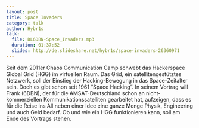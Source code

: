 ```yaml
---
layout: post
title: Space Invaders
category: talk
author: Hybr1s
talk:
  file: DL6DBN-Space_Invaders.mp3
  duration: 01:37:52
  slides: http://de.slideshare.net/hybr1s/space-invaders-26360971
---
```


Seit dem 2011er Chaos Communication Camp schwebt das Hackerspace Global Grid (HGG) im virtuellen Raum. Das Grid, ein satellitengestütztes Netzwerk, soll der Einstieg der Hacking-Bewegung in das Space-Zeitalter sein. Doch es gibt schon seit 1961 “Space Hacking”. In seinem Vortrag will Frank (6DBN), der für die AMSAT-Deutschland schon an nicht-kommerziellen Kommunikationssatelliten gearbeitet hat, aufzeigen, dass es für die Reise ins All neben einer Idee eine ganze Menge Physik, Engineering und auch Geld bedarf. Ob und wie ein HGG funktionieren kann, soll am Ende des Vortrags stehen.